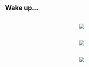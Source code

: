 ## Wake up... 
<h1 align="center">
    <img src="https://readme-typing-svg.herokuapp.com/?font=Righteous&size=35&center=true&vCenter=true&width=500&height=70&duration=4000&lines=Follow+the+white+rabbit!;" />
</h1>
<h1 align="center">
    <img src="https://readme-typing-svg.herokuapp.com/?font=Leftteous&size=35&center=true&vCenter=true&width=500&height=70&duration=4000&lines=+🐇;" />
</h1>
<h1 align="center">
    <img src="https://readme-typing-svg.herokuapp.com/?font=Leftteous&size=35&center=true&vCenter=true&width=500&height=70&duration=4000&lines=+🐇;" />
</h1>

<!--
**KarinaTelles/KarinaTelles** is a ✨ _special_ ✨ repository because its `README.md` (this file) appears on your GitHub profile.

Here are some ideas to get you started:

- 🔭 I’m currently working on ...
- 🌱 I’m currently learning ...
- 👯 I’m looking to collaborate on ...
- 🤔 I’m looking for help with ...
- 💬 Ask me about ...
- 📫 How to reach me: ...
- 😄 Pronouns: ...
- ⚡ Fun fact: ...
-->
